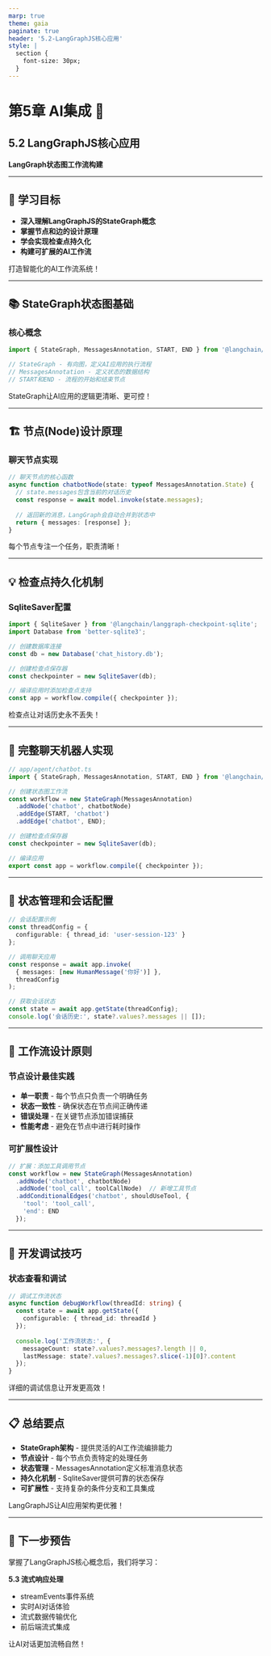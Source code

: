 ```yaml
---
marp: true
theme: gaia
paginate: true
header: '5.2-LangGraphJS核心应用'
style: |
  section {
    font-size: 30px;
  }
---
```


<!-- _class: lead -->
# 第5章 AI集成 🤖

## 5.2 LangGraphJS核心应用

**LangGraph状态图工作流构建**

---

## 🎯 学习目标

- **深入理解LangGraphJS的StateGraph概念**
- **掌握节点和边的设计原理**
- **学会实现检查点持久化**
- **构建可扩展的AI工作流**

打造智能化的AI工作流系统！

---

## 📚 StateGraph状态图基础

### 核心概念
```typescript
import { StateGraph, MessagesAnnotation, START, END } from '@langchain/langgraph';

// StateGraph - 有向图，定义AI应用的执行流程
// MessagesAnnotation - 定义状态的数据结构
// START和END - 流程的开始和结束节点
```

StateGraph让AI应用的逻辑更清晰、更可控！

---

## 🏗️ 节点(Node)设计原理

### 聊天节点实现
```typescript
// 聊天节点的核心函数
async function chatbotNode(state: typeof MessagesAnnotation.State) {
  // state.messages包含当前的对话历史
  const response = await model.invoke(state.messages);
  
  // 返回新的消息，LangGraph会自动合并到状态中
  return { messages: [response] };
}
```

每个节点专注一个任务，职责清晰！

---

## 💡 检查点持久化机制

### SqliteSaver配置
```typescript
import { SqliteSaver } from '@langchain/langgraph-checkpoint-sqlite';
import Database from 'better-sqlite3';

// 创建数据库连接
const db = new Database('chat_history.db');

// 创建检查点保存器
const checkpointer = new SqliteSaver(db);

// 编译应用时添加检查点支持
const app = workflow.compile({ checkpointer });
```

检查点让对话历史永不丢失！

---

## 🔗 完整聊天机器人实现

```typescript
// app/agent/chatbot.ts
import { StateGraph, MessagesAnnotation, START, END } from '@langchain/langgraph';

// 创建状态图工作流
const workflow = new StateGraph(MessagesAnnotation)
  .addNode('chatbot', chatbotNode)
  .addEdge(START, 'chatbot')
  .addEdge('chatbot', END);

// 创建检查点保存器
const checkpointer = new SqliteSaver(db);

// 编译应用
export const app = workflow.compile({ checkpointer });
```

---

## 🔗 状态管理和会话配置

```typescript
// 会话配置示例
const threadConfig = {
  configurable: { thread_id: 'user-session-123' }
};

// 调用聊天应用
const response = await app.invoke(
  { messages: [new HumanMessage('你好')] },
  threadConfig
);

// 获取会话状态
const state = await app.getState(threadConfig);
console.log('会话历史:', state?.values?.messages || []);
```

---

## 🌟 工作流设计原则

### 节点设计最佳实践
- **单一职责** - 每个节点只负责一个明确任务
- **状态一致性** - 确保状态在节点间正确传递
- **错误处理** - 在关键节点添加错误捕获
- **性能考虑** - 避免在节点中进行耗时操作

### 可扩展性设计
```typescript
// 扩展：添加工具调用节点
const workflow = new StateGraph(MessagesAnnotation)
  .addNode('chatbot', chatbotNode)
  .addNode('tool_call', toolCallNode)  // 新增工具节点
  .addConditionalEdges('chatbot', shouldUseTool, {
    'tool': 'tool_call',
    'end': END
  });
```

---

## 🔧 开发调试技巧

### 状态查看和调试
```typescript
// 调试工作流状态
async function debugWorkflow(threadId: string) {
  const state = await app.getState({
    configurable: { thread_id: threadId }
  });
  
  console.log('工作流状态:', {
    messageCount: state?.values?.messages?.length || 0,
    lastMessage: state?.values?.messages?.slice(-1)[0]?.content
  });
}
```

详细的调试信息让开发更高效！

---

## 📋 总结要点

- **StateGraph架构** - 提供灵活的AI工作流编排能力
- **节点设计** - 每个节点负责特定的处理任务
- **状态管理** - MessagesAnnotation定义标准消息状态
- **持久化机制** - SqliteSaver提供可靠的状态保存
- **可扩展性** - 支持复杂的条件分支和工具集成

LangGraphJS让AI应用架构更优雅！

---

## 🚀 下一步预告

掌握了LangGraphJS核心概念后，我们将学习：

**5.3 流式响应处理**
- streamEvents事件系统
- 实时AI对话体验
- 流式数据传输优化
- 前后端流式集成

让AI对话更加流畅自然！
